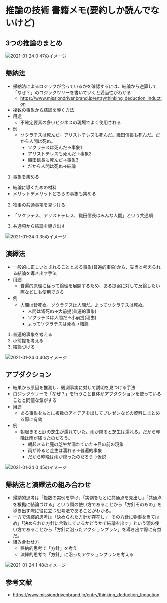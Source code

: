 # 推論の技術 書籍メモ(要約しか読んでないけど)

## 3つの推論のまとめ

![2021-01-24 0 47のイメージ](https://user-images.githubusercontent.com/53253817/105606644-fa188a80-5ddd-11eb-9261-709e73ab5fda.jpeg)

## 帰納法
- 帰納法によるロジックが合っているかを確認するには、結論から逆算して「なぜ？」のロジックツリーを書いていくと妥当性がわかる
  - https://www.missiondrivenbrand.jp/entry/thinking_deduction_Induction
- 複数の事象から結論を導く方法
- 用途
  - 不確定要素の多いビジネスの現場でよく使用される
- 例
  - ソクラテスは死んだ。アリストテレスも死んだ。織田信長も死んだ。だから人間は死ぬ。
    - ソクラテスは死んだ→事象1
    - アリストテレスも死んだ→事象2
    - 織田信長も死んだ→事象3
    - だから人間は死ぬ→結論
1. 事象を集める
  - 結論に導くための材料
  - メリットデメリットどちらの事象も集める
2. 物事の共通事項を見つける
  - 「ソクラテス、アリストテレス、織田信長はみんな人間」という共通項
3. 共通項から結論を導き出す

![2021-01-24 0 35のイメージ](https://user-images.githubusercontent.com/53253817/105606645-fb49b780-5ddd-11eb-9290-30f5d6badfc8.jpeg)

## 演繹法
- 一般的に正しいとされることとある事象(普遍的事象)から、妥当と考えられる結論を導き出す手法
- 用途
  - 普遍的原理に従って論理を展開するため、ある提案に対して反論したい際などにも使用できる
- 例
  - 人間は皆死ぬ。ソクラテスは人間だ。よってソクラテスは死ぬ。
    - 人間は皆死ぬ→大前提(普遍的事象)
    - ソクラテスは人間だ→小前提(理由)
    - よってソクラテスは死ぬ→結論
1. 普遍的事象を考える
2. 小前提を考える
3. 結論づける

![2021-01-24 0 40のイメージ](https://user-images.githubusercontent.com/53253817/105606646-fbe24e00-5ddd-11eb-9eb0-0512d29e9a05.jpeg)

## アブダクション
- 結果から原因を推測し、観測事実に対して説明を見つける手法
- ロジックツリーで「なぜ？」を行うこと自体がアブダクションを使っていることと同値な気がする
- 用途
  - ある事象をもとに複数のアイデアを出してプレゼンなどの資料にまとめる際に有効
- 例
  - 朝起きると庭の芝生が濡れていた。雨が降ると芝生は濡れる。だから昨晩は雨が降ったのだろう。
    - 朝起きると庭の芝生が濡れていた→目の前の現象
    - 雨が降ると芝生は濡れる→普遍的事象
    - だから昨晩は雨が降ったのだろう→仮説


![2021-01-24 0 45のイメージ](https://user-images.githubusercontent.com/53253817/105606647-fd137b00-5ddd-11eb-8e73-16c2c19f7161.jpeg)

## 帰納法と演繹法の組み合わせ
- 帰納的思考は「複数の実例を挙げ」「実例をもとに共通点を見出し」「共通点を根拠に結論づける」という頭の使い方であることから「方針そのもの」を導き出す際に役に立つ思考法であることがわかる。
- 一方で演繹的思考は「決められた方針が存在し」「その方針に物事を当てはめ」「決められた方針に合致しているかどうかで結論を出す」という頭の使い方であることから「方針に沿ったアクションプラン」を導き出す際に有益だ。
- 組み合わせ方
  - 帰納的思考で「方針」を考え
  - 演繹的思考で「方針」に沿ったアクションプランを考える

![2021-01-24 1 48のイメージ](https://user-images.githubusercontent.com/53253817/105608260-4bc51300-5de6-11eb-8fd3-0eb2143bf4f3.jpeg)

## 参考文献
- https://www.missiondrivenbrand.jp/entry/thinking_deduction_Induction
